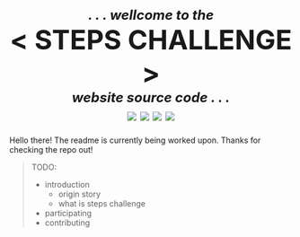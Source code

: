 <h1 align="center">
	<sub> <font size=5> <i> . . . wellcome to the </i> </font> </sub> <br>
	<font size=8> <b> < STEPS CHALLENGE > </b> </font><br>
	<sup> <font size=5> <i> website source code . . . </i> </font> </sup> <br>

<img src="https://img.shields.io/github/issues/adipopbv/steps-challenge?color=green&style=flat-square">
<img src="https://img.shields.io/github/issues-pr/adipopbv/steps-challenge?color=yellow&style=flat-square">
<img src="https://img.shields.io/github/stars/adipopbv/steps-challenge?color=red&style=flat-square">
<img src="https://img.shields.io/github/forks/adipopbv/steps-challenge?color=blue&style=flat-square">
</h1>

Hello there! The readme is currently being worked upon. Thanks for checking the repo out!

> TODO:
> - introduction
> 	- origin story
> 	- what is steps challenge
> - participating
> - contributing

